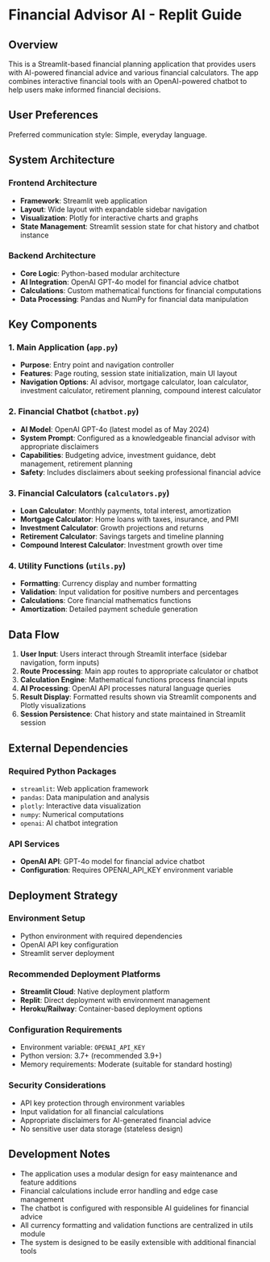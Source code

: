 # Financial Advisor AI - Replit Guide

## Overview

This is a Streamlit-based financial planning application that provides users with AI-powered financial advice and various financial calculators. The app combines interactive financial tools with an OpenAI-powered chatbot to help users make informed financial decisions.

## User Preferences

Preferred communication style: Simple, everyday language.

## System Architecture

### Frontend Architecture
- **Framework**: Streamlit web application
- **Layout**: Wide layout with expandable sidebar navigation
- **Visualization**: Plotly for interactive charts and graphs
- **State Management**: Streamlit session state for chat history and chatbot instance

### Backend Architecture
- **Core Logic**: Python-based modular architecture
- **AI Integration**: OpenAI GPT-4o model for financial advice chatbot
- **Calculations**: Custom mathematical functions for financial computations
- **Data Processing**: Pandas and NumPy for financial data manipulation

## Key Components

### 1. Main Application (`app.py`)
- **Purpose**: Entry point and navigation controller
- **Features**: Page routing, session state initialization, main UI layout
- **Navigation Options**: AI advisor, mortgage calculator, loan calculator, investment calculator, retirement planning, compound interest calculator

### 2. Financial Chatbot (`chatbot.py`)
- **AI Model**: OpenAI GPT-4o (latest model as of May 2024)
- **System Prompt**: Configured as a knowledgeable financial advisor with appropriate disclaimers
- **Capabilities**: Budgeting advice, investment guidance, debt management, retirement planning
- **Safety**: Includes disclaimers about seeking professional financial advice

### 3. Financial Calculators (`calculators.py`)
- **Loan Calculator**: Monthly payments, total interest, amortization
- **Mortgage Calculator**: Home loans with taxes, insurance, and PMI
- **Investment Calculator**: Growth projections and returns
- **Retirement Calculator**: Savings targets and timeline planning
- **Compound Interest Calculator**: Investment growth over time

### 4. Utility Functions (`utils.py`)
- **Formatting**: Currency display and number formatting
- **Validation**: Input validation for positive numbers and percentages
- **Calculations**: Core financial mathematics functions
- **Amortization**: Detailed payment schedule generation

## Data Flow

1. **User Input**: Users interact through Streamlit interface (sidebar navigation, form inputs)
2. **Route Processing**: Main app routes to appropriate calculator or chatbot
3. **Calculation Engine**: Mathematical functions process financial inputs
4. **AI Processing**: OpenAI API processes natural language queries
5. **Result Display**: Formatted results shown via Streamlit components and Plotly visualizations
6. **Session Persistence**: Chat history and state maintained in Streamlit session

## External Dependencies

### Required Python Packages
- `streamlit`: Web application framework
- `pandas`: Data manipulation and analysis
- `plotly`: Interactive data visualization
- `numpy`: Numerical computations
- `openai`: AI chatbot integration

### API Services
- **OpenAI API**: GPT-4o model for financial advice chatbot
- **Configuration**: Requires OPENAI_API_KEY environment variable

## Deployment Strategy

### Environment Setup
- Python environment with required dependencies
- OpenAI API key configuration
- Streamlit server deployment

### Recommended Deployment Platforms
- **Streamlit Cloud**: Native deployment platform
- **Replit**: Direct deployment with environment management
- **Heroku/Railway**: Container-based deployment options

### Configuration Requirements
- Environment variable: `OPENAI_API_KEY`
- Python version: 3.7+ (recommended 3.9+)
- Memory requirements: Moderate (suitable for standard hosting)

### Security Considerations
- API key protection through environment variables
- Input validation for all financial calculations
- Appropriate disclaimers for AI-generated financial advice
- No sensitive user data storage (stateless design)

## Development Notes

- The application uses a modular design for easy maintenance and feature additions
- Financial calculations include error handling and edge case management
- The chatbot is configured with responsible AI guidelines for financial advice
- All currency formatting and validation functions are centralized in utils module
- The system is designed to be easily extensible with additional financial tools